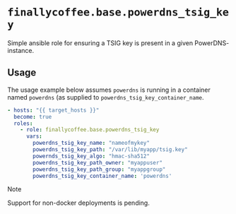 # `finallycoffee.base.powerdns_tsig_key`

Simple ansible role for ensuring a TSIG key is present in a given PowerDNS-
instance.

## Usage

The usage example below assumes `powerdns` is running in a container named `powerdns` (as supplied to `powerdns_tsig_key_container_name`.

```yaml
- hosts: "{{ target_hosts }}"
  become: true
  roles:
    - role: finallycoffee.base.powerdns_tsig_key
      vars:
        powerdns_tsig_key_name: "nameofmykey"
        powerdns_tsig_key_path: "/var/lib/myapp/tsig.key"
        powernds_tsig_key_algo: "hmac-sha512"
        powerdns_tsig_key_path_owner: "myappuser"
        powerdns_tsig_key_path_group: "myappgroup"
        powerdns_tsig_key_container_name: 'powerdns'
```

> [!NOTE]
> Support for non-docker deployments is pending.
